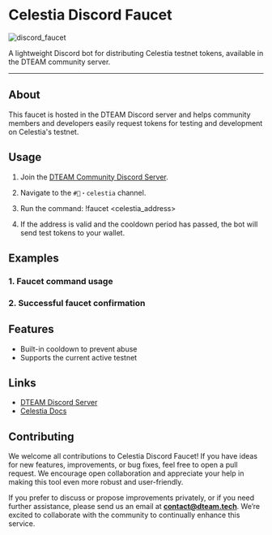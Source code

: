 # Celestia Discord Faucet

![discord_faucet](https://github.com/user-attachments/assets/54e64be2-c5e0-4a14-880f-143b8797128d)

A lightweight Discord bot for distributing Celestia testnet tokens, available in the DTEAM community server.

---

## About

This faucet is hosted in the DTEAM Discord server and helps community members and developers easily request tokens for testing and development on Celestia's testnet.

## Usage

1. Join the [DTEAM Community Discord Server](https://discord.gg/BCeXe63Mm8).

2. Navigate to the `#🚰・celestia` channel.

3. Run the command: !faucet <celestia_address>

4. If the address is valid and the cooldown period has passed, the bot will send test tokens to your wallet.

## Examples

### 1. Faucet command usage


### 2. Successful faucet confirmation


## Features

- Built-in cooldown to prevent abuse
- Supports the current active testnet

## Links

- [DTEAM Discord Server](https://discord.gg/BCeXe63Mm8)
- [Celestia Docs](https://docs.celestia.org/)

## Contributing

We welcome all contributions to Celestia Discord Faucet! If you have ideas for new features, improvements, or bug fixes, feel free to open a pull request. We encourage open collaboration and appreciate your help in making this tool even more robust and user-friendly.

If you prefer to discuss or propose improvements privately, or if you need further assistance, please send us an email at **contact@dteam.tech**. We’re excited to collaborate with the community to continually enhance this service.
